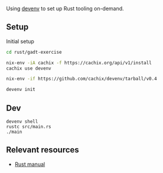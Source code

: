 Using [devenv](https://devenv.sh/getting-started/) to set up Rust tooling on-demand.

## Setup

Initial setup

```sh
cd rust/gadt-exercise

nix-env -iA cachix -f https://cachix.org/api/v1/install
cachix use devenv

nix-env -if https://github.com/cachix/devenv/tarball/v0.4

devenv init
```

## Dev

```
devenv shell
rustc src/main.rs
./main
```

## Relevant resources

- [Rust manual](https://doc.rust-lang.org/book/title-page.html)
